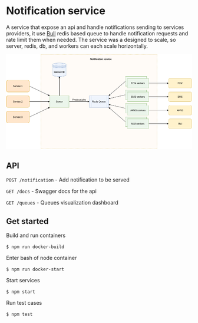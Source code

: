 # Notification service
A service that expose an api and handle notifications sending to services providers, it use [Bull](https://github.com/OptimalBits/bull) redis based queue to handle notification requests and rate limit them when needed.
The service was a designed to scale, so server, redis, db, and workers can each scale horizontally.

![service diagram](diagram.png)

## API
`POST /notification` - Add notification to be served

`GET /docs` - Swagger docs for the api

`GET /queues` - Queues visualization dashboard


## Get started

Build and run containers
```
$ npm run docker-build
```
Enter bash of node container
```
$ npm run docker-start
```
Start services
```
$ npm start
```
Run test cases
```
$ npm test
```
